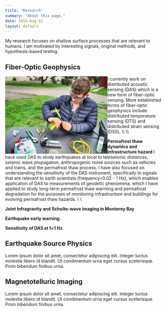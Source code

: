 ```yaml
---
title: "Research"
summary: "About this page."
date: 2016-Aug-12
layout: default
---
```

My research focuses on shallow surface processes that are relevant to humans. I am motivated by interesting signals, original methods, and hypothesis-based testing.

## Fiber-Optic Geophysics
<img align="left" width="330" height="250" src="assets/images/rfs/nateSplice.jpg">
I currently work on distributed acoustic sensing (DAS) which is a new form of fiber-optic sensing. More established forms of fiber-optic geophysics include distributed temperature sensing (DTS) and distributed strain sensing (DSS),
\\
\\

**Permafrost thaw dynamics and infrastructure hazard**
I have used DAS to study earthquakes at local to teleseismic distances, seismic wave propagation, anthropogenic noise sources such as vehicles and trains, and the permafrost thaw process. I have also focused on understanding the sensitivity of the DAS instrument, specifically to signals that are relevant to earth scientists (frequency=0.02 - 1 Hz), which enables application of DAS to measurements of geodetic phenomena.  which I have applied to study long-term permafrost thaw warming and permafrost degradation for the purposes of monitoring infrastructure and buildings for evolving permafrost thaw hazards.
\\
\\

**Joint Infragravity and Scholte-wave imaging in Monterey Bay**

**Earthquake early warning**

**Sensitivity of DAS at f<1 Hz**


## Earthquake Source Physics
Lorem ipsum dolor sit amet, consectetur adipiscing elit. Integer luctus molestie libero id blandit. Ut condimentum urna eget cursus scelerisque. Proin bibendum finibus urna.

## Magnetotelluric Imaging
Lorem ipsum dolor sit amet, consectetur adipiscing elit. Integer luctus molestie libero id blandit. Ut condimentum urna eget cursus scelerisque. Proin bibendum finibus urna.
